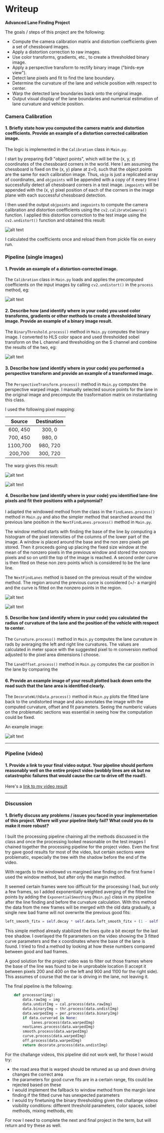 # Writeup


**Advanced Lane Finding Project**

The goals / steps of this project are the following:

* Compute the camera calibration matrix and distortion coefficients given a set of chessboard images.
* Apply a distortion correction to raw images.
* Use color transforms, gradients, etc., to create a thresholded binary image.
* Apply a perspective transform to rectify binary image ("birds-eye view").
* Detect lane pixels and fit to find the lane boundary.
* Determine the curvature of the lane and vehicle position with respect to center.
* Warp the detected lane boundaries back onto the original image.
* Output visual display of the lane boundaries and numerical estimation of lane curvature and vehicle position.

[//]: # (Image References)

[image1]: ./output_images/calib.png "Undistorted"
[image2]: ./output_images/undist.png "Road Transformed"
[image3]: ./output_images/thres.png "Binary Example"
[image4]: ./output_images/pers.png "Warp Example"
[image4b]: ./output_images/pers2.png "Warp Example"
[image5]: ./output_images/lane.png "Fit Visual"
[image5b]: ./output_images/lane2.png "Fit Visual"
[image6]: ./output_images/final.png "Output"
[video1]: ./processed.project_video.mp4 "Video"

### Camera Calibration

#### 1. Briefly state how you computed the camera matrix and distortion coefficients. Provide an example of a distortion corrected calibration image.

The logic is implemented in the `Calibration` class in `Main.py`.

I start by preparing 6x9 "object points", which will be the (x, y, z) coordinates of the chessboard corners in the world. Here I am assuming the chessboard is fixed on the (x, y) plane at z=0, such that the object points are the same for each calibration image.  Thus, `objp` is just a replicated array of coordinates, and `objpoints` will be appended with a copy of it every time I successfully detect all chessboard corners in a test image.  `imgpoints` will be appended with the (x, y) pixel position of each of the corners in the image plane with each successful chessboard detection.  

I then used the output `objpoints` and `imgpoints` to compute the camera calibration and distortion coefficients using the `cv2.calibrateCamera()` function.  I applied this distortion correction to the test image using the `cv2.undistort()` function and obtained this result: 

![alt text][image1]

I calculated the coefficients once and reload them from pickle file on every run.

### Pipeline (single images)

#### 1. Provide an example of a distortion-corrected image.

The `Calibration` class in `Main.py` loads and applies the precomputed coefficients on the input images by calling `cv2.undistort()` in the `process` method, eg: 

![alt text][image2]

#### 2. Describe how (and identify where in your code) you used color transforms, gradients or other methods to create a thresholded binary image.  Provide an example of a binary image result.

The `BinaryThreshold.process()` method in `Main.py` computes the binary image. I converted to HLS color space and used thresholded sobel transform on the L channel and thresholding on the S channel and combine the results of the two, eg: 

![alt text][image3]

#### 3. Describe how (and identify where in your code) you performed a perspective transform and provide an example of a transformed image.

The `PerspectiveTransform.process()` method in `Main.py` computes the perspective warped image. I manually selected source points for the lane in the original image and precompute the trasformation matrix on instantiating this class.

I used the following pixel mapping:

| Source        | Destination   | 
|:-------------:|:-------------:| 
| 600, 450      | 300, 0        | 
| 700, 450      | 980, 0      |
| 1100,700      | 980, 720      |
| 200,700       | 300, 720        |

The warp gives this result:

![alt text][image4]

![alt text][image4b]

#### 4. Describe how (and identify where in your code) you identified lane-line pixels and fit their positions with a polynomial?

I adapted the windowed method from the class in the `FindLanes.process()` method in `Main.py` and also the simpler method that searched around the previous lane position in the `NextFindLanes.process()` method in `Main.py`.

The window method starts with finding the base of the line by computing a histogram of the pixel intensities of the columns of the lower part of the image. A window is placed around the base and the non zero pixels get stored. Then it proceeds going up placing the fixed size window at the mean of the nonzero pixels in the previous window and stored the nonzero pixels and so on until the top of the image is reached. A second order curve is then fited on these non zero points which is considered to be the lane line.

The `NextFindLanes` method is based on the previous result of the window method. The region around the previous curce is considered (+/- a margin) and the curve is fitted on the nonzero points in the region.

![alt text][image5]

![alt text][image5b]

#### 5. Describe how (and identify where in your code) you calculated the radius of curvature of the lane and the position of the vehicle with respect to center.

The `Curvature.process()` method in `Main.py` computes the lane curvature in rads by averaging the left and right line curvatures. The values are calculated in meter space with the suggested pixel to m conversion method adjusted to the pixel area dimensions I choose.

The `LaneOffset.process()` method in `Main.py` computes the car position in the lane by comparing the

#### 6. Provide an example image of your result plotted back down onto the road such that the lane area is identified clearly.

The `DecorateWithData.process()` method in `Main.py` plots the fitted lane back to the undistorted image and also annotates the image with the computed curvature, offset and fit parameters. Seeing the numberic values on the problematic sections was essential in seeing how the computation could be fixed.

An example image:

![alt text][image6]

---

### Pipeline (video)

#### 1. Provide a link to your final video output.  Your pipeline should perform reasonably well on the entire project video (wobbly lines are ok but no catastrophic failures that would cause the car to drive off the road!).

Here's a [link to my video result](./processed.project_video.mp4)

---

### Discussion

#### 1. Briefly discuss any problems / issues you faced in your implementation of this project.  Where will your pipeline likely fail?  What could you do to make it more robust?

I built the processing pipeline chaining all the methods discussed in the class and once the processing looked reasonable on the test images I chained together the processing pipeline for the project video. Even the first try gave good results for most of the video, but certain sections were problematic, especially the tree with the shadow before the end of the video.
 
 With regards to the windowed vs margined lane finding on the first frame I used the window method, but after only the margin method.
 
It seemed certain frames were too difficult for the processing I had, but only a few frames, so I added exponentially weighted averging of the fitted line points by adding the `ExponentialSmoothing` (```Main.py```) class in my pipeline after the line finding and before the curvature calculation. With this method the data from the new frames will be merged with the old data gradually, a single new bad frame will not overwrite the previous good fits:
  
```python
left_smooth_fitx = self.decay * self.data.left_smooth_fitx + (1 - self.decay) * self.data.left_fitx
```

This simple method already stabilized the lines quite a bit except for the last tree shadow. I overlayed the fit parameters on the video showing the 3 fitted curve parameters and the x coordinates where the base of the lane is found. I tried to find a method by looking at how these numbers compared between good and bad frames.
  
A good solution for the project video was to filter out those frames where the base of the line was found to be in unprobable location (I accept it between pixels 200 and 400 on the left and 900 and 1100 for the right side). This assumes of course that the car is driving in the lane, not leaving it.


The final pipeline is the following:

```python
    def processor(img):
        data.rawImg = img
        data.undistImg = cal.process(data.rawImg)
        data.binaryImg = thr.process(data.undistImg)
        data.warpedImg = per.process(data.binaryImg)
        if data.curverad is None:
            lanes.process(data.warpedImg)
        nextLanes.process(data.warpedImg)
        smooth.process(data.warpedImg)
        curve.process(data.warpedImg)
        off.process(data.warpedImg)
        return decorate.process(data.undistImg)
```

For the challange videos, this pipeline did not work well, for those I would try:

* the road area that is warped should be retuned as up and down driving changes the correct area
* the parameters for good curve fits are in a certain range, fits could be rejected based on these 
* I would implement the fallback to window method from the margin lane finding if the fitted curve has unexpected parameters
* I would try finetuning the binary thresholding given the challange videos visibility conditions: different threshold parameters, color spaces, sobel methods, mixing methods, etc
 
For now I need to complete the next and final project in the term, but will return and try these as well.